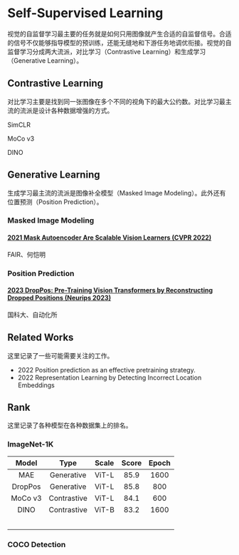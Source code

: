 # Self-Supervised Learning

视觉的自监督学习最主要的任务就是如何只用图像就产生合适的自监督信号。合适的信号不仅能够指导模型的预训练，还能无缝地和下游任务地调优衔接。视觉的自监督学习分成两大流派，对比学习（Contrastive Learning）和生成学习（Generative Learning）。

## Contrastive Learning

对比学习主要是找到同一张图像在多个不同的视角下的最大公约数。对比学习最主流的流派是设计各种数据增强的方式。

SimCLR

MoCo v3

DINO

## Generative Learning

生成学习最主流的流派是图像补全模型（Masked Image Modeling）。此外还有位置预测（Position Prediction）。

### Masked Image Modeling

#### [2021 Mask Autoencoder Are Scalable Vision Learners (CVPR 2022)](2021%20Mask%20Autoencoder%20Are%20Scalable%20Vision%20Learners.md)

FAIR、何恺明

### Position Prediction

#### [2023 DropPos: Pre-Training Vision Transformers by Reconstructing Dropped Positions (Neurips 2023)](2023%20DropPos%20Pre-Training%20Vision%20Transformers%20by%20Reconstructing%20Dropped%20Positions.md)

国科大、自动化所

## Related Works

这里记录了一些可能需要关注的工作。

- 2022 Position prediction as an effective pretraining strategy.
- 2022 Representation Learning by Detecting Incorrect Location Embeddings

## Rank

这里记录了各种模型在各种数据集上的排名。

### ImageNet-1K

| Model | Type | Scale | Score | Epoch |
| :--: | :--: | :--: | :--: | :--: |
| MAE | Generative | ViT-L | 85.9 | 1600 |
| DropPos | Generative | ViT-L | 85.8 | 800 |
| MoCo v3 | Contrastive | ViT-L | 84.1 | 600 |
| DINO | Contrastive | ViT-B | 83.2 | 1600 |
|  |  |  |  |  |
|  |  |  |  |  |
|  |  |  |  |  |
|  |  |  |  |  |
|  |  |  |  |  |

### COCO Detection




